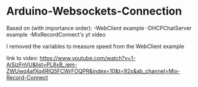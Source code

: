 # Arduino-Websockets-Connection

Based on (with importance order):
  -WebClient example
  -DHCPChatServer example
  -MixRecordConnect's yt video

I removed the variables to measure speed from the WebClient example

link to video:
https://www.youtube.com/watch?v=1-AiSizFnVU&list=PL8xB_jem-ZWUwq4afXq4RIQ5FCWrFOQPR&index=10&t=92s&ab_channel=Mix-Record-Connect
